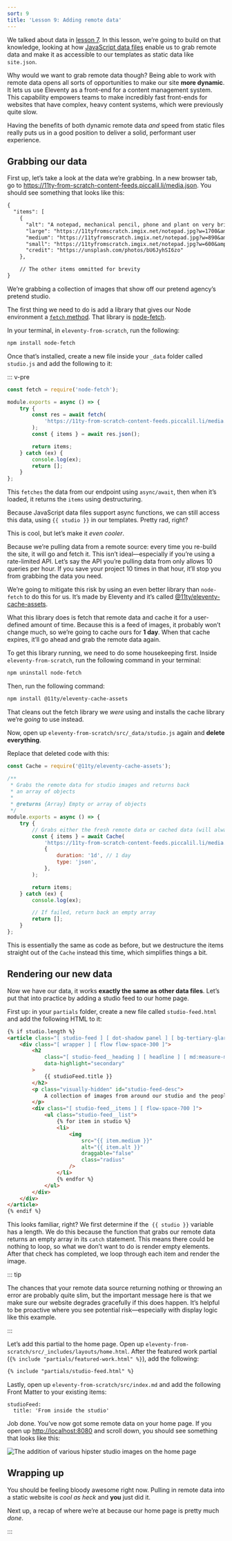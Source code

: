 ```yaml
---
sort: 9
title: 'Lesson 9: Adding remote data'
---
```


We talked about data in [lesson 7](/lesson/7/). In this lesson, we’re going to build on that knowledge, looking at how [JavaScript data files](https://www.11ty.dev/docs/data-js/) enable us to grab remote data and make it as accessible to our templates as static data like `site.json`.

Why would we want to grab remote data though? Being able to work with remote data opens all sorts of opportunities to make our site **more dynamic**. It lets us use Eleventy as a front-end for a content management system. This capability empowers teams to make incredibly fast front-ends for websites that have complex, heavy content systems, which were previously quite slow.

Having the benefits of both dynamic remote data _and_ speed from static files really puts us in a good position to deliver a solid, performant user experience.

## Grabbing our data

First up, let’s take a look at the data we’re grabbing. In a new browser tab, go to <https://11ty-from-scratch-content-feeds.piccalil.li/media.json>. You should see something that looks like this:

```diff
{
  "items": [
    {
      "alt": "A notepad, mechanical pencil, phone and plant on very brightly lit desk",
      "large": "https://11tyfromscratch.imgix.net/notepad.jpg?w=1700&amp;q=60&amp;auto=format",
      "medium": "https://11tyfromscratch.imgix.net/notepad.jpg?w=890&amp;q=60&amp;auto=format",
      "small": "https://11tyfromscratch.imgix.net/notepad.jpg?w=600&amp;q=60&amp;auto=format",
      "credit": "https://unsplash.com/photos/bU6JyhSI6zo"
    },

    // The other items ommitted for brevity
}
```

We’re grabbing a collection of images that show off our pretend agency’s pretend studio.

The first thing we need to do is add a library that gives our Node environment a [`fetch` method](https://developer.mozilla.org/en-US/docs/Web/API/Fetch_API). That library is [node-fetch](https://github.com/node-fetch/node-fetch).

In your terminal, in `eleventy-from-scratch`, run the following:

```bash
npm install node-fetch
```

Once that’s installed, create a new file inside your `_data` folder called `studio.js` and add the following to it:

::: v-pre

```javascript
const fetch = require('node-fetch');

module.exports = async () => {
	try {
		const res = await fetch(
			'https://11ty-from-scratch-content-feeds.piccalil.li/media.json',
		);
		const { items } = await res.json();

		return items;
	} catch (ex) {
		console.log(ex);
		return [];
	}
};
```

This `fetches` the data from our endpoint using `async/await`, then when it’s loaded, it returns the `items` using destructuring.

Because JavaScript data files support async functions, we can still access this data, using `{{ studio }}` in our templates. Pretty rad, right?

This is cool, but let’s make it _even cooler_.

Because we’re pulling data from a remote source: every time you re-build the site, it will go and fetch it. This isn’t ideal—especially if you’re using a rate-limited API. Let’s say the API you’re pulling data from only allows 10 queries per hour. If you save your project 10 times in that hour, it’ll stop you from grabbing the data you need.

We’re going to mitigate this risk by using an even better library than `node-fetch` to do this for us. It’s made by Eleventy and it’s called [@11ty/eleventy-cache-assets](https://github.com/11ty/eleventy-cache-assets).

What this library does is fetch that remote data and cache it for a user-defined amount of time. Because this is a feed of images, it probably won’t change much, so we’re going to cache ours for **1 day**. When that cache expires, it’ll go ahead and grab the remote data again.

To get this library running, we need to do some housekeeping first. Inside `eleventy-from-scratch`, run the following command in your terminal:

```bash
npm uninstall node-fetch
```

Then, run the following command:

```bash
npm install @11ty/eleventy-cache-assets
```

That cleans out the fetch library we _were_ using and installs the cache library we’re _going_ to use instead.

Now, open up `eleventy-from-scratch/src/_data/studio.js` again and **delete everything**.

Replace that deleted code with this:

```javascript
const Cache = require('@11ty/eleventy-cache-assets');

/**
 * Grabs the remote data for studio images and returns back
 * an array of objects
 *
 * @returns {Array} Empty or array of objects
 */
module.exports = async () => {
	try {
		// Grabs either the fresh remote data or cached data (will always be fresh live)
		const { items } = await Cache(
			'https://11ty-from-scratch-content-feeds.piccalil.li/media.json',
			{
				duration: '1d', // 1 day
				type: 'json',
			},
		);

		return items;
	} catch (ex) {
		console.log(ex);

		// If failed, return back an empty array
		return [];
	}
};
```

This is essentially the same as code as before, but we destructure the items straight out of the `Cache` instead this time, which simplifies things a bit.

## Rendering our new data

Now we have our data, it works **exactly the same as other data files**. Let’s put that into practice by adding a studio feed to our home page.

First up: in your `partials` folder, create a new file called `studio-feed.html` and add the following HTML to it:

```html
{% if studio.length %}
<article class="[ studio-feed ] [ dot-shadow panel ] [ bg-tertiary-glare ]">
	<div class="[ wrapper ] [ flow flow-space-300 ]">
		<h2
			class="[ studio-feed__heading ] [ headline ] [ md:measure-micro ]"
			data-highlight="secondary"
		>
			{{ studioFeed.title }}
		</h2>
		<p class="visually-hidden" id="studio-feed-desc">
			A collection of images from around our studio and the people who work here.
		</p>
		<div class="[ studio-feed__items ] [ flow-space-700 ]">
			<ul class="studio-feed__list">
				{% for item in studio %}
				<li>
					<img
						src="{{ item.medium }}"
						alt="{{ item.alt }}"
						draggable="false"
						class="radius"
					/>
				</li>
				{% endfor %}
			</ul>
		</div>
	</div>
</article>
{% endif %}
```

This looks familiar, right? We first determine if the &nbsp;`{{ studio }}` variable has a length. We do this because the function that grabs our remote data returns an empty array in its `catch` statement. This means there could be nothing to loop, so what we don’t want to do is render empty elements. After that check has completed, we loop through each item and render the image.

::: tip

The chances that your remote data source returning nothing or throwing an error are probably quite slim, but the important message here is that we make sure our website degrades gracefully if this does happen. It’s helpful to be proactive where you see potential risk—especially with display logic like this example.

:::

Let’s add this partial to the home page. Open up `eleventy-from-scratch/src/_includes/layouts/home.html`. After the featured work partial (`{% include "partials/featured-work.html" %}`), add the following:

```html
{% include "partials/studio-feed.html" %}
```

Lastly, open up `eleventy-from-scratch/src/index.md` and add the following Front Matter to your existing items:

```
studioFeed:
  title: 'From inside the studio'
```

Job done. You’ve now got some remote data on your home page. If you open up <http://localhost:8080> and scroll down, you should see something that looks like this:

![The addition of various hipster studio images on the home page](/images/courses/learn-eleventy-from-scratch/ss-studio-feed.jpg)

## Wrapping up

You should be feeling bloody awesome right now. Pulling in remote data into a static website is _cool as heck_ and **you** just did it.

Next up, a recap of where we’re at because our home page is pretty much _done_.

:::
